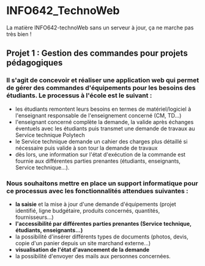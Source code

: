 # INFO642_TechnoWeb
La matière INFO642-technoWeb sans un serveur à jour, ça ne marche pas très bien !

## Projet 1 : Gestion des commandes pour projets pédagogiques
### Il s'agit de concevoir et réaliser une application web qui permet de gérer des commandes d'équipements pour les besoins des étudiants. Le processus à l'école est le suivant :
- les étudiants remontent leurs besoins en termes de matériel/logiciel à l'enseignant responsable de l'enseignement concerné (CM, TD...)
- l'enseignant concerné complète la demande, la valide après échanges éventuels avec les étudiants puis transmet une demande de travaux au Service technique Polytech
- le Service technique demande un cahier des charges plus détaillé si nécessaire puis valide à son tour la demande de travaux
- dès lors, une information sur l'état d'exécution de la commande est fournie aux différentes parties prenantes (étudiants, enseignants, Service technique...).
### Nous souhaitons mettre en place un support informatique pour ce processus avec les fonctionnalités attendues suivantes :
- **la saisie** et la mise à jour d'une demande d'équipements (projet identifié, ligne budgétaire, produits concernés, quantités, fournisseurs...)
- **l'accessibilité par différentes parties prenantes (Service technique, étudiants, enseignants...)**
- la possibilité d'insérer différents types de documents (photos, devis, copie d'un panier depuis un site marchand externe...)
- **visualisation de l'état d'avancement de la demande**
- la possibilité d'envoyer des mails aux personnes concernées.
